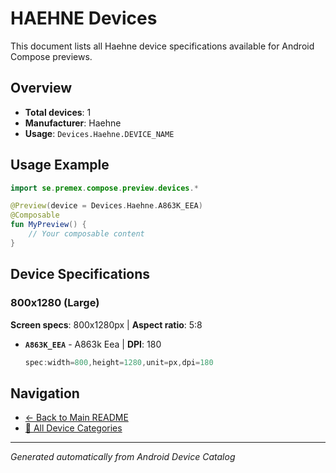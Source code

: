 # HAEHNE Devices

This document lists all Haehne device specifications available for Android Compose previews.

## Overview

- **Total devices**: 1
- **Manufacturer**: Haehne
- **Usage**: `Devices.Haehne.DEVICE_NAME`

## Usage Example

```kotlin
import se.premex.compose.preview.devices.*

@Preview(device = Devices.Haehne.A863K_EEA)
@Composable
fun MyPreview() {
    // Your composable content
}
```

## Device Specifications

### 800x1280 (Large)

**Screen specs**: 800x1280px | **Aspect ratio**: 5:8

- **`A863K_EEA`** - A863k Eea | **DPI**: 180
  ```kotlin
  spec:width=800,height=1280,unit=px,dpi=180
  ```

## Navigation

- [← Back to Main README](../../README.md)
- [📱 All Device Categories](../README.md)

---
*Generated automatically from Android Device Catalog*
